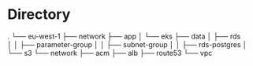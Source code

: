 # Directory

.
└── eu-west-1
    ├── network
    ├── app
    │   └── eks
		├── data
		│   ├── rds		
    │   │   ├── parameter-group
		│   │   ├── subnet-group
		│   │   ├── rds-postgres
		│   └── s3
		└── network
 		    ├── acm
        ├── alb
        ├── route53
        └── vpc

